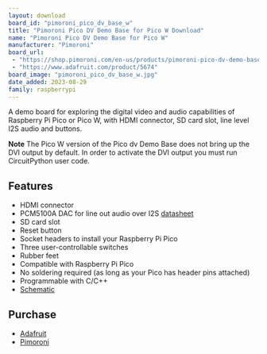 ```yaml
---
layout: download
board_id: "pimoroni_pico_dv_base_w"
title: "Pimoroni Pico DV Demo Base for Pico W Download"
name: "Pimoroni Pico DV Demo Base for Pico W"
manufacturer: "Pimoroni"
board_url:
 - "https://shop.pimoroni.com/en-us/products/pimoroni-pico-dv-demo-base"
 - "https://www.adafruit.com/product/5674"
board_image: "pimoroni_pico_dv_base_w.jpg"
date_added: 2023-08-29
family: raspberrypi
---
```


A demo board for exploring the digital video and audio capabilities of Raspberry Pi Pico or Pico W, with
HDMI connector, SD card slot, line level I2S audio and buttons.

**Note** The Pico W version of the Pico dv Demo Base does not bring up the DVI output by default. In order to activate the DVI output you must run CircuitPython user code.

## Features
- HDMI connector
- PCM5100A DAC for line out audio over I2S [datasheet](https://cdn.shopify.com/s/files/1/0174/1800/files/pcm5100a_617130f1-79f1-45ac-96bc-a3752b4afa59.pdf?v=1611151321)
- SD card slot
- Reset button
- Socket headers to install your Raspberry Pi Pico
- Three user-controllable switches
- Rubber feet
- Compatible with Raspberry Pi Pico
- No soldering required (as long as your Pico has header pins attached)
- Programmable with C/C++
- [Schematic](https://cdn.shopify.com/s/files/1/0174/1800/files/pico_dv_schematic.pdf?v=1636985340)

## Purchase
* [Adafruit](https://www.adafruit.com/product/5674)
* [Pimoroni](https://shop.pimoroni.com/en-us/products/pimoroni-pico-dv-demo-base)
